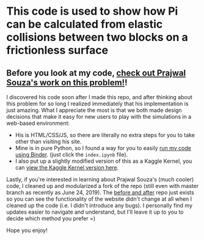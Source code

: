 # This code is used to show how Pi can be calculated from elastic collisions between two blocks on a frictionless surface

## Before you look at my code, [check out Prajwal Souza's work on this problem!](https://prajwalsouza.github.io/Experiments/Colliding-Blocks.html)!
I discovered his code soon after I made this repo, and after thinking about this problem for so long I realized immediately that his implementation is just amazing. What I appreciate the most is that we both made design decisions that make it easy for new users to play with the simulations in a web-based environment:
* His is HTML/CSS/JS, so there are literally no extra steps for you to take other than visiting his site.
* Mine is in pure Python, so I found a way for you to easily [run my code using Binder](https://gke.mybinder.org/v2/gh/asa55/PiBlocks/master). (just click the `index.ipynb` file).
* I also put up a slightly modified version of this as a Kaggle Kernel, you can [view the Kaggle Kernel version here](https://www.kaggle.com/alexboxer4/calculate-pi-from-elastic-collisions#538654).

Lastly, if you're interested in learning about Prajwal Souza's (much cooler) code, I cleaned up and modularized a fork of the repo (still even with master branch as recently as June 24, 2019). The [before and after](https://github.com/asa55/Counting-Collisions-Before-And-After) repo just exists so you can see the functionality of the website didn't change at all when I cleaned up the code (i.e. I didn't introduce any bugs). I personally find my updates easier to navigate and understand, but I'll leave it up to you to decide which method you prefer =)

Hope you enjoy!
